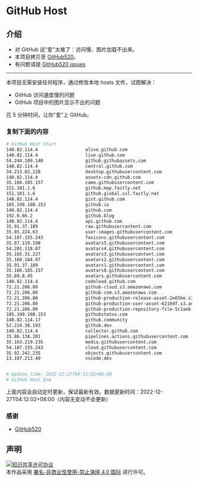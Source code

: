 # GitHub Host
## 介绍
- 对 GitHub 说"爱"太难了：访问慢、图片加载不出来。
- 本项目拷贝至 [GitHub520](https://github.com/521xueweihan/GitHub520)。
- 有问题请提 [GitHub520 issues](https://github.com/521xueweihan/GitHub520/issues/new)

---

本项目无需安装任何程序，通过修改本地 hosts 文件，试图解决：
- GitHub 访问速度慢的问题
- GitHub 项目中的图片显示不出的问题

花 5 分钟时间，让你"爱"上 GitHub。

### 复制下面的内容
```bash
# GitHub Host Start
140.82.114.4                  alive.github.com
140.82.114.4                  live.github.com
54.244.189.148                github.githubassets.com
140.82.114.4                  central.github.com
34.213.82.228                 desktop.githubusercontent.com
140.82.114.4                  assets-cdn.github.com
35.166.185.157                camo.githubusercontent.com
151.101.1.6                   github.map.fastly.net
151.101.1.6                   github.global.ssl.fastly.net
140.82.114.4                  gist.github.com
185.199.108.153               github.io
140.82.114.4                  github.com
192.0.66.2                    github.blog
140.82.114.4                  api.github.com
35.91.37.189                  raw.githubusercontent.com
35.85.224.63                  user-images.githubusercontent.com
54.187.155.243                favicons.githubusercontent.com
35.87.119.198                 avatars5.githubusercontent.com
54.201.118.87                 avatars4.githubusercontent.com
35.165.31.227                 avatars3.githubusercontent.com
35.160.184.97                 avatars2.githubusercontent.com
35.91.37.189                  avatars1.githubusercontent.com
35.166.185.157                avatars0.githubusercontent.com
35.89.8.45                    avatars.githubusercontent.com
140.82.114.4                  codeload.github.com
72.21.206.80                  github-cloud.s3.amazonaws.com
72.21.206.80                  github-com.s3.amazonaws.com
72.21.206.80                  github-production-release-asset-2e65be.s3.amazonaws.com
72.21.206.80                  github-production-user-asset-6210df.s3.amazonaws.com
72.21.206.80                  github-production-repository-file-5c1aeb.s3.amazonaws.com
185.199.108.153               githubstatus.com
140.82.114.17                 github.community
52.224.38.193                 github.dev
140.82.114.4                  collector.github.com
35.86.138.201                 pipelines.actions.githubusercontent.com
35.163.219.235                media.githubusercontent.com
54.187.155.243                cloud.githubusercontent.com
35.92.242.235                 objects.githubusercontent.com
13.107.213.40                 vscode.dev


# Update time: 2022-12-27T04:12:02+08:00
# GitHub Host End

```
上面内容会自动定时更新，保证最新有效。数据更新时间：2022-12-27T04:12:02+08:00（内容无变动不会更新）

### 感谢

- [GitHub520](https://github.com/521xueweihan/GitHub520)

## 声明
<a rel="license" href="https://creativecommons.org/licenses/by-nc-nd/4.0/deed.zh"><img alt="知识共享许可协议" style="border-width: 0" src="https://licensebuttons.net/l/by-nc-nd/4.0/88x31.png"></a><br>本作品采用 <a rel="license" href="https://creativecommons.org/licenses/by-nc-nd/4.0/deed.zh">署名-非商业性使用-禁止演绎 4.0 国际</a> 进行许可。
